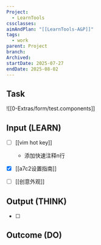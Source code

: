 ```yaml
---
Project:
  - LearnTools
cssclasses: 
aimAndPlan: "[[LearnTools-A&P]]"
tags:
  - work
parent: Project
branch: 
Archived: 
startDate: 2025-07-27
endDate: 2025-08-02
---
```

## Task
![[0-Extras/form/test.components]]
## Input (LEARN)

- [ ] [[vim hot key]]
	- 添加快速注释n行

- [x] [[a7c2设置指南]]
- [ ] [[创意外观]]

## Output (THINK)

- [ ] 

## Outcome (DO)



